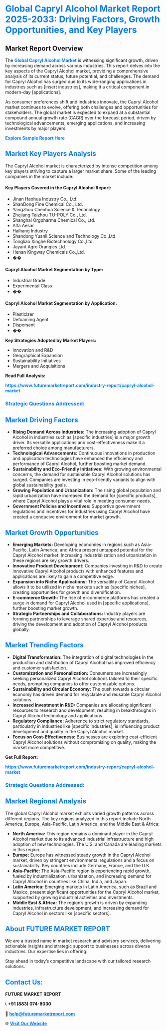 <h1 style="color: #007BFF;">Global Capryl Alcohol Market Report 2025-2033: Driving Factors, Growth Opportunities, and Key Players</h1>

<section id="overview">
<h2>Market Report Overview</h2>
<p>The <a href="https://www.futuremarketreport.com/industry-report/capryl-alcohol-market" style="color: #007BFF; text-decoration: none;"><strong>Global Capryl Alcohol Market</strong></a> is witnessing significant growth, driven by increasing demand across various industries. This report delves into the key aspects of the Capryl Alcohol market, providing a comprehensive analysis of its current status, future potential, and challenges. The demand for Capryl Alcohol has surged due to its wide-ranging applications in industries such as [insert industries], making it a critical component in modern-day [applications].</p>
<p>As consumer preferences shift and industries innovate, the Capryl Alcohol market continues to evolve, offering both challenges and opportunities for stakeholders. The global market is expected to expand at a substantial compound annual growth rate (CAGR) over the forecast period, driven by technological advancements, emerging applications, and increasing investments by major players.</p>
</section>

<section id="overview">
<p><a href="https://www.futuremarketreport.com/request-sample/reportId=117150" style="color: #007BFF; text-decoration: none;"><strong>Explore Sample Report Here</strong></a></p>
</section>

<section id="key-players">
<h2 style="color: #007BFF;">Market Key Players Analysis</h2>
<p>The Capryl Alcohol market is characterized by intense competition among key players striving to capture a larger market share. Some of the leading companies in the market include:</p>
<h4>Key Players Covered in the Capryl Alcohol Report:</h4>
<ul><li>Jinan Haohua Industry Co., Ltd.</li><li>ShanDong Fine Chemical Co., Ltd.</li><li>Yangzhou Chenhua Science &amp; Technology</li><li>Zhejiang Taizhou TU-POLY Co., Ltd.</li><li>Shanghai Orgpharma Chemical Co., Ltd.</li><li>Alfa Aesar</li><li>Haihang Industry</li><li>Shandong Yuanli Science and Technology Co.,Ltd.</li><li>Tongliao Xinghe Biotechnology Co.,Ltd.</li><li>Jayant Agro Orangics Ltd.</li><li>Henan Kingway Chemicals Co.,Ltd.</li><li>��</li></ul>
<h4>Capryl Alcohol Market Segmentation by Type:</h4>
<ul><li>Industrial Grade</li><li>Experimental Class</li><li>��</li></ul>

<h4>Capryl Alcohol Market Segmentation by Application:</h4>
<ul><li>Plasticizer</li><li>Defoaming Agent</li><li>Dispersant</li><li>��</li></ul>
<p><strong>Key Strategies Adopted by Market Players:</strong></p>
<ul>
<li>Innovation and R&D</li>
<li>Geographical Expansion</li>
<li>Sustainability Initiatives</li>
<li>Mergers and Acquisitions</li>
</ul>
</section>

<section>
<p><strong>Read Full Analysis: </strong></p><a href="https://www.futuremarketreport.com/industry-report/capryl-alcohol-market" style="color: #007BFF; text-decoration: none;"><strong>https://www.futuremarketreport.com/industry-report/capryl-alcohol-market</strong></a>
<h3 style="color: #007BFF;">Strategic Questions Addressed:</h3>
</section>

<section id="driving-factors">
<h2 style="color: #007BFF;">Market Driving Factors</h2>
<ul>
<li><strong>Rising Demand Across Industries:</strong> The increasing adoption of Capryl Alcohol in industries such as [specific industries] is a major growth driver. Its versatile applications and cost-effectiveness make it a preferred choice among manufacturers.</li>
<li><strong>Technological Advancements:</strong> Continuous innovations in production and application technologies have enhanced the efficiency and performance of Capryl Alcohol, further boosting market demand.</li>
<li><strong>Sustainability and Eco-Friendly Initiatives:</strong> With growing environmental concerns, the demand for sustainable Capryl Alcohol solutions has surged. Companies are investing in eco-friendly variants to align with global sustainability goals.</li>
<li><strong>Growing Population and Urbanization:</strong> The rising global population and rapid urbanization have increased the demand for [specific products], where Capryl Alcohol plays a vital role in meeting consumer needs.</li>
<li><strong>Government Policies and Incentives:</strong> Supportive government regulations and incentives for industries using Capryl Alcohol have created a conducive environment for market growth.</li>
</ul>
</section>

<section id="growth-opportunities">
<h2 style="color: #007BFF;">Market Growth Opportunities</h2>
<ul>
<li><strong>Emerging Markets:</strong> Developing economies in regions such as Asia-Pacific, Latin America, and Africa present untapped potential for the Capryl Alcohol market. Increasing industrialization and urbanization in these regions are key growth drivers.</li>
<li><strong>Innovative Product Development:</strong> Companies investing in R&D to create innovative Capryl Alcohol products with enhanced features and applications are likely to gain a competitive edge.</li>
<li><strong>Expansion into Niche Applications:</strong> The versatility of Capryl Alcohol allows it to be utilized in niche markets such as [specific niches], creating opportunities for growth and diversification.</li>
<li><strong>E-commerce Growth:</strong> The rise of e-commerce platforms has created a surge in demand for Capryl Alcohol used in [specific applications], further boosting market growth.</li>
<li><strong>Strategic Partnerships and Collaborations:</strong> Industry players are forming partnerships to leverage shared expertise and resources, driving the development and adoption of Capryl Alcohol products globally.</li>
</ul>
</section>

<section id="trending-factors">
<h2 style="color: #007BFF;">Market Trending Factors</h2>
<ul>
<li><strong>Digital Transformation:</strong> The integration of digital technologies in the production and distribution of Capryl Alcohol has improved efficiency and customer satisfaction.</li>
<li><strong>Customization and Personalization:</strong> Consumers are increasingly seeking personalized Capryl Alcohol solutions tailored to their specific needs, prompting companies to offer customizable options.</li>
<li><strong>Sustainability and Circular Economy:</strong> The push towards a circular economy has driven demand for recyclable and reusable Capryl Alcohol solutions.</li>
<li><strong>Increased Investment in R&D:</strong> Companies are allocating significant resources to research and development, resulting in breakthroughs in Capryl Alcohol technology and applications.</li>
<li><strong>Regulatory Compliance:</strong> Adherence to strict regulatory standards, particularly in industries like [specific industries], is influencing product development and quality in the Capryl Alcohol market.</li>
<li><strong>Focus on Cost-Effectiveness:</strong> Businesses are exploring cost-efficient Capryl Alcohol solutions without compromising on quality, making the market more competitive.</li>
</ul>
</section>

<section>
<p><strong>Get Full Report: </strong></p><a href="https://www.futuremarketreport.com/industry-report/capryl-alcohol-market" style="color: #007BFF; text-decoration: none;"><strong>https://www.futuremarketreport.com/industry-report/capryl-alcohol-market</strong></a>
<h3 style="color: #007BFF;">Strategic Questions Addressed:</h3>
</section>


<section id="regional-analysis">
<h2 style="color: #007BFF;">Market Regional Analysis</h2>
<p>The global Capryl Alcohol market exhibits varied growth patterns across different regions. The key regions analyzed in this report include North America, Europe, Asia-Pacific, Latin America, and the Middle East & Africa:</p>
<ul>
<li><strong>North America:</strong> This region remains a dominant player in the Capryl Alcohol market due to its advanced industrial infrastructure and high adoption of new technologies. The U.S. and Canada are leading markets in this region.</li>
<li><strong>Europe:</strong> Europe has witnessed steady growth in the Capryl Alcohol market, driven by stringent environmental regulations and a focus on sustainability. Key countries include Germany, France, and the U.K.</li>
<li><strong>Asia-Pacific:</strong> The Asia-Pacific region is experiencing rapid growth, fueled by industrialization, urbanization, and increasing demand for Capryl Alcohol in countries like China, India, and Japan.</li>
<li><strong>Latin America:</strong> Emerging markets in Latin America, such as Brazil and Mexico, present significant opportunities for the Capryl Alcohol market, supported by growing industrial activities and investments.</li>
<li><strong>Middle East & Africa:</strong> The region’s growth is driven by expanding industries, infrastructure development, and increasing demand for Capryl Alcohol in sectors like [specific sectors].</li>
</ul>
</section>

<footer>
<h2 style="color: #007BFF;">About FUTURE MARKET REPORT</h2>
<p>We are a trusted name in market research and advisory services, delivering actionable insights and strategic support to businesses across diverse industries. Our expertise lies in offering:</p>

<p>Stay ahead in today’s competitive landscape with our tailored research solutions.</p>

<h2 style="color: #007BFF;">Contact Us:</h2>
<p><strong>FUTURE MARKET REPORT</strong></p>
<p>📞 <strong>+91 (883) 074-8030</strong></p>
<p>📧 <strong><a href="mailto:help@futuremarketreport.com" style="color: #007BFF;">help@futuremarketreport.com</a></strong></p>
<p>🌐 <strong><a href="https://www.futuremarketreport.com/" style="color: #007BFF;">Visit Our Website</a></strong></p>
</footer>